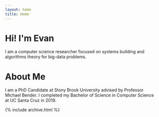 ```yaml
---
layout: home
title: Home
---
```


# Hi! I'm Evan

I am a computer science researcher focused on systems building and algorithms theory for big-data problems.

# About Me
I am a PhD Candidate at Stony Brook University advised by Professor Michael Bender.
I completed my Bachelor of Science in Computer Science at UC Santa Cruz in 2019.

{% include archive.html %}

